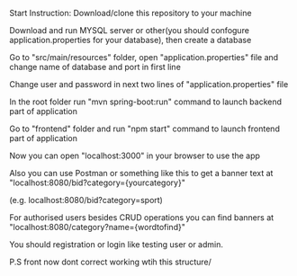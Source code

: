 Start Instruction:
Download/clone this repository to your machine

Download and run MYSQL server or other(you should confogure application.properties for your database), then create a database

Go to "src/main/resources" folder, open "application.properties" file and change name of database and port in first line

Change user and password in next two lines of "application.properties" file

In the root folder run "mvn spring-boot:run" command to launch backend part of application

Go to "frontend" folder and run "npm start" command to launch frontend part of application

Now you can open "localhost:3000" in your browser to use the app

Also you can use Postman or something like this to get a banner text at "localhost:8080/bid?category={yourcategory}"

(e.g. localhost:8080/bid?category=sport)

For authorised users besides CRUD operations you can find banners at "localhost:8080/category?name={wordtofind}"

You should registration or login like testing user or admin.

P.S front now dont correct working wtih this structure/
